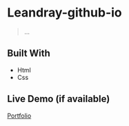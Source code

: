 <a name="Leandray-github-io"></a>

# Leandray-github-io

> ...

## Built With

- Html
- Css


## Live Demo (if available)

[Portfolio](https://leandray.github.io/)

